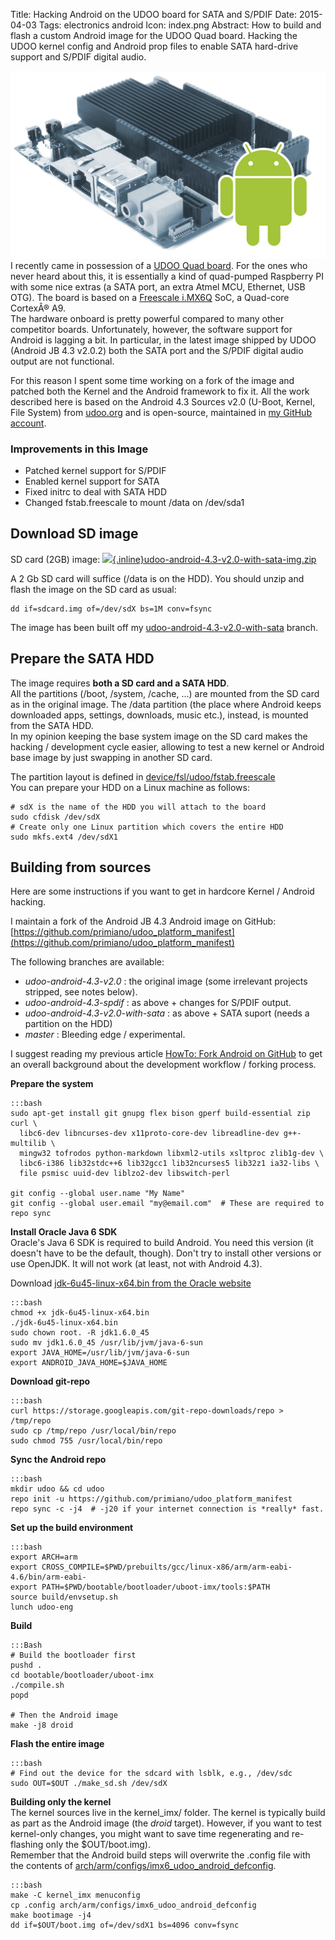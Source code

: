 Title: Hacking Android on the UDOO board for SATA and S/PDIF
Date: 2015-04-03
Tags: electronics
      android
Icon: index.png
Abstract: How to build and flash a custom Android image for the UDOO Quad board. Hacking the UDOO kernel config and Android prop files to enable SATA hard-drive support and S/PDIF digital audio.

![Android on UDOO](index.png)
I recently came in possession of a [UDOO Quad board](http://www.udoo.org/).
For the ones who never heard about this, it is essentially a kind of quad-pumped Raspberry PI with some nice extras (a SATA port, an extra Atmel MCU, Ethernet, USB OTG).
The board is based on a [Freescale i.MX6Q](http://www.freescale.com/webapp/sps/site/prod_summary.jsp?code=i.MX6Q) SoC, a Quad-core CortexÂ® A9.  
The hardware onboard is pretty powerful compared to many other competitor boards.
Unfortunately, however, the software support for Android is lagging a bit.
In particular, in the latest image shipped by UDOO (Android JB 4.3 v2.0.2) both the SATA port and the S/PDIF digital audio output are not functional.

For this reason I spent some time working on a fork of the image and patched both the Kernel and the Android framework to fix it.
All the work described here is based on the Android 4.3 Sources v2.0 (U-Boot, Kernel, File System) from [udoo.org](http://www.udoo.org) and is open-source, maintained in [my GitHub account](https://github.com/primiano).


### Improvements in this Image

 * Patched kernel support for S/PDIF
 * Enabled kernel support for SATA
 * Fixed initrc to deal with SATA HDD
 * Changed fstab.freescale to mount /data on /dev/sda1

Download SD image
-----------------
SD card (2GB) image:
[![](/static/images/zip.png){.inline}udoo-android-4.3-v2.0-with-sata-img.zip](https://github.com/primiano/udoo_platform_manifest/releases/download/udoo-sata/udoo-android-4.3-v2.0-with-sata-img.zip)

A 2 Gb SD card will suffice (/data is on the HDD). You should unzip and flash the image on the SD card as usual:

    dd if=sdcard.img of=/dev/sdX bs=1M conv=fsync

The image has been built off my [udoo-android-4.3-v2.0-with-sata](https://github.com/primiano/udoo_platform_manifest/tree/udoo-android-4.3-v2.0-with-sata) branch.

Prepare the SATA HDD
--------------------
The image requires **both a SD card and a SATA HDD**.  
All the partitions (/boot, /system, /cache, ...) are mounted from the SD card as in the original image. The /data partition (the place where Android keeps downloaded apps, settings, downloads, music etc.), instead, is mounted from the SATA HDD.  
In my opinion keeping the base system image on the SD card makes the hacking / development cycle easier, allowing to test a new kernel or Android base image by just swapping in another SD card.

The partition layout is defined in [device/fsl/udoo/fstab.freescale](https://github.com/primiano/udoo_device_fsl/blob/2200adca96072d216132e5cf06504be7dd16976a/udoo/fstab.freescale)  
You can prepare your HDD on a Linux machine as follows:

    # sdX is the name of the HDD you will attach to the board
    sudo cfdisk /dev/sdX
    # Create only one Linux partition which covers the entire HDD
    sudo mkfs.ext4 /dev/sdX1


Building from sources
---------------------
Here are some instructions if you want to get in hardcore Kernel / Android hacking.

I maintain a fork of the Android JB 4.3 Android image on GitHub:  
[https://github.com/primiano/udoo_platform_manifest](https://github.com/primiano/udoo_platform_manifest)

The following branches are available:

 * *udoo-android-4.3-v2.0* : the original image (some irrelevant projects stripped, see notes below).
 * *udoo-android-4.3-spdif* : as above + changes for S/PDIF output.
 * *udoo-android-4.3-v2.0-with-sata* : as above + SATA suport (needs a partition on the HDD)
 * *master* : Bleeding edge / experimental.

I suggest reading my previous article [HowTo: Fork Android on GitHub](/blog/fork-android-on-github) to get an overall background about the development workflow / forking process.

**Prepare the system**

    :::bash
    sudo apt-get install git gnupg flex bison gperf build-essential zip curl \
      libc6-dev libncurses-dev x11proto-core-dev libreadline-dev g++-multilib \
      mingw32 tofrodos python-markdown libxml2-utils xsltproc zlib1g-dev \
      libc6-i386 lib32stdc++6 lib32gcc1 lib32ncurses5 lib32z1 ia32-libs \
      file psmisc uuid-dev liblzo2-dev libswitch-perl

    git config --global user.name "My Name"
    git config --global user.email "my@email.com"  # These are required to repo sync

**Install Oracle Java 6 SDK**  
Oracle's Java 6 SDK is required to build Android. You need this version (it doesn't have to be the default, though).
Don't try to install other versions or use OpenJDK. It will not work (at least, not with Android 4.3).

 Download [jdk-6u45-linux-x64.bin from the Oracle website](http://www.oracle.com/technetwork/java/javase/downloads/java-archive-downloads-javase6-419409.html#jdk-6u45-oth-JPR)

    :::bash
    chmod +x jdk-6u45-linux-x64.bin
    ./jdk-6u45-linux-x64.bin
    sudo chown root. -R jdk1.6.0_45
    sudo mv jdk1.6.0_45 /usr/lib/jvm/java-6-sun
    export JAVA_HOME=/usr/lib/jvm/java-6-sun
    export ANDROID_JAVA_HOME=$JAVA_HOME

**Download git-repo**

    :::bash
    curl https://storage.googleapis.com/git-repo-downloads/repo > /tmp/repo
    sudo cp /tmp/repo /usr/local/bin/repo
    sudo chmod 755 /usr/local/bin/repo

**Sync the Android repo**

    :::bash
    mkdir udoo && cd udoo
    repo init -u https://github.com/primiano/udoo_platform_manifest
    repo sync -c -j4  # -j20 if your internet connection is *really* fast.

**Set up the build environment**

    :::bash
    export ARCH=arm
    export CROSS_COMPILE=$PWD/prebuilts/gcc/linux-x86/arm/arm-eabi-4.6/bin/arm-eabi-
    export PATH=$PWD/bootable/bootloader/uboot-imx/tools:$PATH
    source build/envsetup.sh
    lunch udoo-eng

**Build**

    :::Bash
    # Build the bootloader first
    pushd .
    cd bootable/bootloader/uboot-imx
    ./compile.sh
    popd

    # Then the Android image
    make -j8 droid    

**Flash the entire image**

    :::bash
    # Find out the device for the sdcard with lsblk, e.g., /dev/sdc
    sudo OUT=$OUT ./make_sd.sh /dev/sdX


**Building only the kernel**  
The kernel sources live in the kernel_imx/ folder.
The kernel is typically build as part as the Android image (the *droid* target). However, if you want to test kernel-only changes, you might want to save time regenerating and re-flashing only the $OUT/boot.img).  
Remember that the Android build steps will overwrite the .config file with the contents of [arch/arm/configs/imx6_udoo_android_defconfig](https://github.com/primiano/udoo_kernel_imx/blob/udoo-android-4.3-v2.0/arch/arm/configs/imx6_udoo_android_defconfig).

    :::bash
    make -C kernel_imx menuconfig
    cp .config arch/arm/configs/imx6_udoo_android_defconfig
    make bootimage -j4
    dd if=$OUT/boot.img of=/dev/sdX1 bs=4096 conv=fsync

